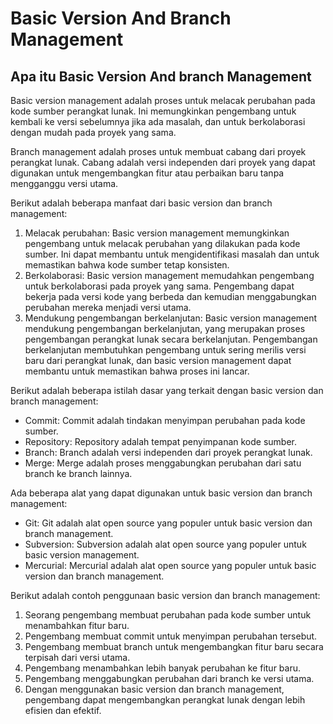 # Basic Version And Branch Management

## Apa itu Basic Version And branch Management ##


Basic version management adalah proses untuk melacak perubahan pada kode sumber perangkat lunak. Ini memungkinkan pengembang untuk kembali ke versi sebelumnya jika ada masalah, dan untuk berkolaborasi dengan mudah pada proyek yang sama.

Branch management adalah proses untuk membuat cabang dari proyek perangkat lunak. Cabang adalah versi independen dari proyek yang dapat digunakan untuk mengembangkan fitur atau perbaikan baru tanpa mengganggu versi utama.

Berikut adalah beberapa manfaat dari basic version dan branch management:
1. Melacak perubahan: Basic version management memungkinkan pengembang untuk melacak perubahan yang dilakukan pada kode sumber. Ini dapat membantu untuk mengidentifikasi masalah dan untuk memastikan bahwa kode sumber tetap konsisten.
2. Berkolaborasi: Basic version management memudahkan pengembang untuk berkolaborasi pada proyek yang sama. Pengembang dapat bekerja pada versi kode yang berbeda dan kemudian menggabungkan perubahan mereka menjadi versi utama.
3. Mendukung pengembangan berkelanjutan: Basic version management mendukung pengembangan berkelanjutan, yang merupakan proses pengembangan perangkat lunak secara berkelanjutan. Pengembangan berkelanjutan membutuhkan pengembang untuk sering merilis versi baru dari perangkat lunak, dan basic version management dapat membantu untuk memastikan bahwa proses ini lancar.

Berikut adalah beberapa istilah dasar yang terkait dengan basic version dan branch management:

- Commit: Commit adalah tindakan menyimpan perubahan pada kode sumber.
- Repository: Repository adalah tempat penyimpanan kode sumber.
- Branch: Branch adalah versi independen dari proyek perangkat lunak.
- Merge: Merge adalah proses menggabungkan perubahan dari satu branch ke branch lainnya.

Ada beberapa alat yang dapat digunakan untuk basic version dan branch management:

- Git: Git adalah alat open source yang populer untuk basic version dan branch management.
- Subversion: Subversion adalah alat open source yang populer untuk basic version management.
- Mercurial: Mercurial adalah alat open source yang populer untuk basic version dan branch management.

Berikut adalah contoh penggunaan basic version dan branch management:

1. Seorang pengembang membuat perubahan pada kode sumber untuk menambahkan fitur baru.
2. Pengembang membuat commit untuk menyimpan perubahan tersebut.
3. Pengembang membuat branch untuk mengembangkan fitur baru secara terpisah dari versi utama.
4. Pengembang menambahkan lebih banyak perubahan ke fitur baru.
5. Pengembang menggabungkan perubahan dari branch ke versi utama.
6. Dengan menggunakan basic version dan branch management, pengembang dapat mengembangkan perangkat lunak dengan lebih efisien dan efektif.
